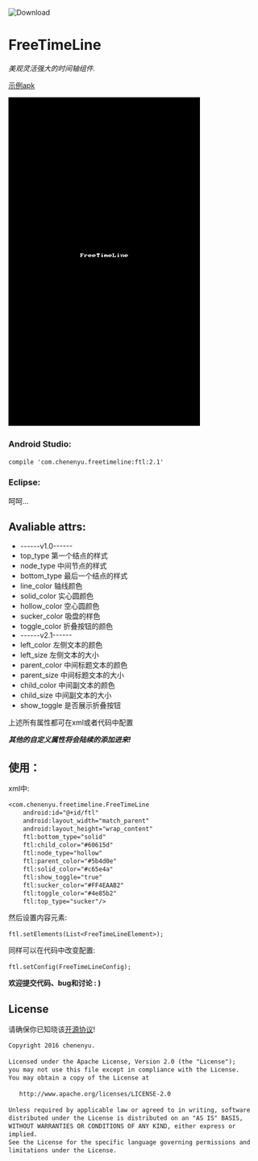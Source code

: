 ![Download](https://api.bintray.com/packages/chenenyu/maven/FreeTimeLine/images/download.svg)  
# FreeTimeLine
*美观灵活强大的时间轴组件.* 

[示例apk](demo.apk)

![gif](arts/ftl-cn.gif)

### Android Studio:  

`compile 'com.chenenyu.freetimeline:ftl:2.1'`

### Eclipse:  
呵呵...  

## Avaliable attrs:
* ------v1.0------
* top_type  第一个结点的样式
* node_type  中间节点的样式
* bottom_type  最后一个结点的样式
* line_color  轴线颜色
* solid_color  实心圆颜色
* hollow_color  空心圆颜色
* sucker_color  吸盘的样色
* toggle_color  折叠按钮的颜色
* ------v2.1------
* left_color  左侧文本的颜色
* left_size  左侧文本的大小
* parent_color  中间标题文本的颜色
* parent_size  中间标题文本的大小
* child_color  中间副文本的颜色
* child_size  中间副文本的大小
* show_toggle  是否展示折叠按钮

上述所有属性都可在xml或者代码中配置


***其他的自定义属性将会陆续的添加进来!***

## 使用：
xml中:  

	<com.chenenyu.freetimeline.FreeTimeLine  
		android:id="@+id/ftl"  
		android:layout_width="match_parent"  
		android:layout_height="wrap_content"  
        ftl:bottom_type="solid"  
        ftl:child_color="#60615d"  
        ftl:node_type="hollow"  
        ftl:parent_color="#5b4d0e"  
        ftl:solid_color="#c65e4a"  
        ftl:show_toggle="true"  
        ftl:sucker_color="#FF4EAAB2"  
        ftl:toggle_color="#4e85b2"  
        ftl:top_type="sucker"/>  

然后设置内容元素:  

`ftl.setElements(List<FreeTimeLineElement>);`  

同样可以在代码中改变配置:

`ftl.setConfig(FreeTimeLineConfig);`


**欢迎提交代码、bug和讨论 : )**

## License

请确保你已知晓该[开源协议](http://www.apache.org/licenses/LICENSE-2.0)! 

```
Copyright 2016 chenenyu.

Licensed under the Apache License, Version 2.0 (the "License");
you may not use this file except in compliance with the License.
You may obtain a copy of the License at

   http://www.apache.org/licenses/LICENSE-2.0

Unless required by applicable law or agreed to in writing, software
distributed under the License is distributed on an "AS IS" BASIS,
WITHOUT WARRANTIES OR CONDITIONS OF ANY KIND, either express or implied.
See the License for the specific language governing permissions and
limitations under the License.
```